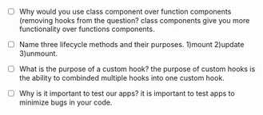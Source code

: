 - [ ] Why would you use class component over function components (removing hooks from the question?
	class components give you more functionality over functions components.

- [ ] Name three lifecycle methods and their purposes.
		1)mount 2)update 3)unmount.

- [ ] What is the purpose of a custom hook?
	the purpose of custom hooks is the ability to combinded multiple hooks into one custom hook. 

- [ ] Why is it important to test our apps?
	it is important to test apps to minimize bugs in your code.